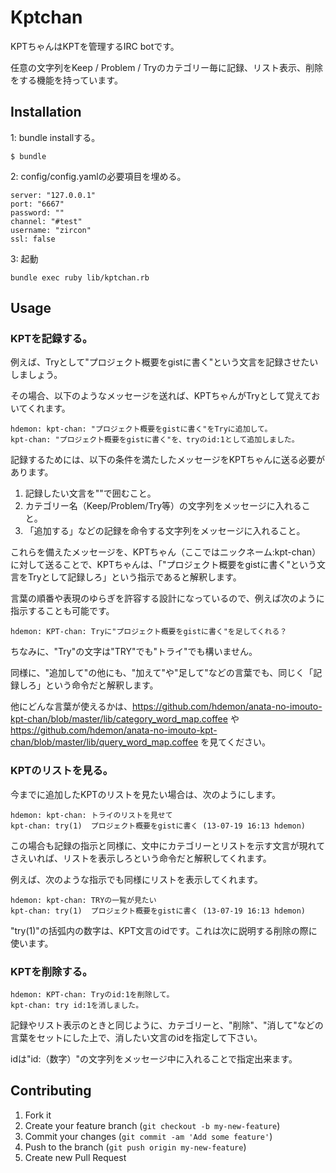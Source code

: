 # Kptchan

KPTちゃんはKPTを管理するIRC botです。

任意の文字列をKeep / Problem / Tryのカテゴリー毎に記録、リスト表示、削除をする機能を持っています。

## Installation

1: bundle installする。

    $ bundle

2: config/config.yamlの必要項目を埋める。

    server: "127.0.0.1"
    port: "6667"
    password: ""
    channel: "#test"
    username: "zircon"
    ssl: false

3: 起動

    bundle exec ruby lib/kptchan.rb

## Usage



### KPTを記録する。

例えば、Tryとして"プロジェクト概要をgistに書く"という文言を記録させたいしましょう。

その場合、以下のようなメッセージを送れば、KPTちゃんがTryとして覚えておいてくれます。

```
hdemon: kpt-chan: "プロジェクト概要をgistに書く"をTryに追加して。
kpt-chan: "プロジェクト概要をgistに書く"を、tryのid:1として追加しました。
```

記録するためには、以下の条件を満たしたメッセージをKPTちゃんに送る必要があります。

1. 記録したい文言を""で囲むこと。
2. カテゴリー名（Keep/Problem/Try等）の文字列をメッセージに入れること。
3. 「追加する」などの記録を命令する文字列をメッセージに入れること。

これらを備えたメッセージを、KPTちゃん（ここではニックネーム:kpt-chan）に対して送ることで、KPTちゃんは、「"プロジェクト概要をgistに書く"という文言をTryとして記録しろ」という指示であると解釈します。

言葉の順番や表現のゆらぎを許容する設計になっているので、例えば次のように指示することも可能です。

```
hdemon: KPT-chan: Tryに"プロジェクト概要をgistに書く"を足してくれる？
```

ちなみに、"Try"の文字は"TRY"でも"トライ"でも構いません。

同様に、"追加して"の他にも、"加えて"や"足して"などの言葉でも、同じく「記録しろ」という命令だと解釈します。

他にどんな言葉が使えるかは、https://github.com/hdemon/anata-no-imouto-kpt-chan/blob/master/lib/category_word_map.coffee や https://github.com/hdemon/anata-no-imouto-kpt-chan/blob/master/lib/query_word_map.coffee を見てください。

### KPTのリストを見る。

今までに追加したKPTのリストを見たい場合は、次のようにします。

```
hdemon: kpt-chan: トライのリストを見せて
kpt-chan: try(1)  プロジェクト概要をgistに書く (13-07-19 16:13 hdemon)
```

この場合も記録の指示と同様に、文中にカテゴリーとリストを示す文言が現れてさえいれば、リストを表示しろという命令だと解釈してくれます。

例えば、次のような指示でも同様にリストを表示してくれます。

```
hdemon: kpt-chan: TRYの一覧が見たい
kpt-chan: try(1)  プロジェクト概要をgistに書く (13-07-19 16:13 hdemon)
```

"try(1)"の括弧内の数字は、KPT文言のidです。これは次に説明する削除の際に使います。


### KPTを削除する。

```
hdemon: KPT-chan: Tryのid:1を削除して。
kpt-chan: try id:1を消しました。
```

記録やリスト表示のときと同じように、カテゴリーと、"削除"、"消して"などの言葉をセットにした上で、消したい文言のidを指定して下さい。

idは"id:（数字）"の文字列をメッセージ中に入れることで指定出来ます。



## Contributing

1. Fork it
2. Create your feature branch (`git checkout -b my-new-feature`)
3. Commit your changes (`git commit -am 'Add some feature'`)
4. Push to the branch (`git push origin my-new-feature`)
5. Create new Pull Request
